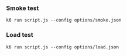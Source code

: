 ### Smoke test

`k6 run script.js --config options/smoke.json`

### Load test

`k6 run script.js --config options/load.json`
